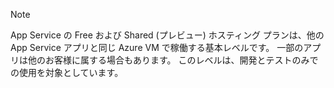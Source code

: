 > [!NOTE]
> App Service の Free および Shared (プレビュー) ホスティング プランは、他の App Service アプリと同じ Azure VM で稼働する基本レベルです。 一部のアプリは他のお客様に属する場合もあります。 このレベルは、開発とテストのみでの使用を対象としています。
>
